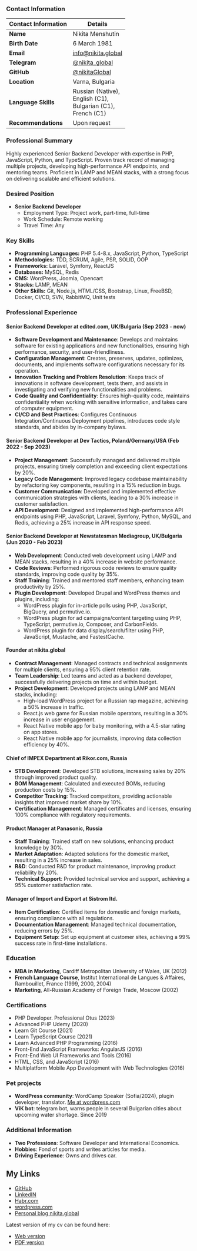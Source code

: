 ### Contact Information
| Contact Information | Details |
|-------------------------|------------|
| **Name**                | Nikita Menshutin |
| **Birth Date**          | 6 March 1981 |
| **Email**                | [info@nikita.global](mailto:info@nikita.global) |
| **Telegram**            | [@nikita_global](https://t.me/nikita_global) |
| **GitHub**              | [@nikitaGlobal](https://github.com/nikitaGlobal/) |
| **Location**            | Varna, Bulgaria |
| **Language Skills**     | Russian (Native),<br> English (C1),<br> Bulgarian (C1),<br> French (C1) |
| **Recommendations** | Upon request |

### Professional Summary
Highly experienced Senior Backend Developer with expertise in PHP, JavaScript, Python, and TypeScript. Proven track record of managing multiple projects, developing high-performance API endpoints, and mentoring teams. Proficient in LAMP and MEAN stacks, with a strong focus on delivering scalable and efficient solutions.

### Desired Position
- **Senior Backend Developer**
  - Employment Type: Project work, part-time, full-time
  - Work Schedule: Remote working
  - Travel Time: Any

### Key Skills
- **Programming Languages:** PHP 5.4-8.x, JavaScript, Python, TypeScript
- **Methodologies:** TDD, SCRUM, Agile, PSR, SOLID, OOP
- **Frameworks:** Laravel, Symfony, ReactJS
- **Databases:** MySQL, Redis
- **CMS:** WordPress, Joomla, Opencart
- **Stacks:** LAMP, MEAN
- **Other Skills:** Git, Node.js, HTML/CSS, Bootstrap, Linux, FreeBSD, Docker, CI/CD, SVN, RabbitMQ, Unit tests

### Professional Experience

#### Senior Backend Developer at edited.com, UK/Bulgaria (Sep 2023 - now)
- **Software Development and Maintenance**: Develops and maintains software for existing applications and new functionalities, ensuring high performance, security, and user-friendliness.
- **Configuration Management**: Creates, preserves, updates, optimizes, documents, and implements software configurations necessary for its operation.
- **Innovation Tracking and Problem Resolution**: Keeps track of innovations in software development, tests them, and assists in investigating and verifying new functionalities and problems.
- **Code Quality and Confidentiality**: Ensures high-quality code, maintains confidentiality when working with sensitive information, and takes care of computer equipment.
- **CI/CD and Best Practices**: Configures Continuous Integration/Continuous Deployment pipelines, introduces code style standards, and abides by in-company bylaws.

#### Senior Backend Developer at Dev Tactics, Poland/Germany/USA (Feb 2022 - Sep 2023)
- **Project Management**: Successfully managed and delivered multiple projects, ensuring timely completion and exceeding client expectations by 20%.
- **Legacy Code Management**: Improved legacy codebase maintainability by refactoring key components, resulting in a 15% reduction in bugs.
- **Customer Communication**: Developed and implemented effective communication strategies with clients, leading to a 30% increase in customer satisfaction.
- **API Development**: Designed and implemented high-performance API endpoints using PHP, JavaScript, Laravel, Symfony, Python, MySQL, and Redis, achieving a 25% increase in API response speed.

#### Senior Backend Developer at Newstatesman Mediagroup, UK/Bulgaria (Jun 2020 - Feb 2023)
- **Web Development**: Conducted web development using LAMP and MEAN stacks, resulting in a 40% increase in website performance.
- **Code Reviews**: Performed rigorous code reviews to ensure quality standards, improving code quality by 35%.
- **Staff Training**: Trained and mentored staff members, enhancing team productivity by 25%.
- **Plugin Development**: Developed Drupal and WordPress themes and plugins, including:
  - WordPress plugin for in-article polls using PHP, JavaScript, BigQuery, and permutive.io.
  - WordPress plugin for ad campaigns/content targeting using PHP, TypeScript, permutive.io, Composer, and CarbonFields.
  - WordPress plugin for data display/search/filter using PHP, JavaScript, Mustache, and FastestCache.

#### Founder at nikita.global
- **Contract Management**: Managed contracts and technical assignments for multiple clients, ensuring a 95% client retention rate.
- **Team Leadership**: Led teams and acted as a backend developer, successfully delivering projects on time and within budget.
- **Project Development**: Developed projects using LAMP and MEAN stacks, including:
  - High-load WordPress project for a Russian rap magazine, achieving a 50% increase in traffic.
  - React.js web game for Russian mobile operators, resulting in a 30% increase in user engagement.
  - React Native mobile app for baby monitoring, with a 4.5-star rating on app stores.
  - React Native mobile app for journalists, improving data collection efficiency by 40%.

#### Chief of IMPEX Department at Rikor.com, Russia
- **STB Development**: Developed STB solutions, increasing sales by 20% through improved product quality.
- **BOM Management**: Calculated and executed BOMs, reducing production costs by 15%.
- **Competitor Tracking**: Tracked competitors, providing actionable insights that improved market share by 10%.
- **Certification Management**: Managed certificates and licenses, ensuring 100% compliance with regulatory requirements.

#### Product Manager at Panasonic, Russia
- **Staff Training**: Trained staff on new solutions, enhancing product knowledge by 30%.
- **Market Adaptation**: Adapted solutions for the domestic market, resulting in a 25% increase in sales.
- **R&D**: Conducted R&D for product maintenance, improving product reliability by 20%.
- **Technical Support**: Provided technical service and support, achieving a 95% customer satisfaction rate.

#### Manager of Import and Export at Sistrom Itd.
- **Item Certification**: Certified items for domestic and foreign markets, ensuring compliance with all regulations.
- **Documentation Management**: Managed technical documentation, reducing errors by 25%.
- **Equipment Setup**: Set up equipment at customer sites, achieving a 99% success rate in first-time installations.

### Education
- **MBA in Marketing**, Cardiff Metropolitan University of Wales, UK (2012)
- **French Language Course**, Institut International de Langues & Affaires, Rambouillet, France (1999, 2000, 2004)
- **Marketing**, All-Russian Academy of Foreign Trade, Moscow (2002)

### Certifications
- PHP Developer. Professional Otus (2023)
- Advanced PHP Udemy (2020)
- Learn Git Course (2021)
- Learn TypeScript Course (2021)
- Learn Advanced PHP Programming (2016)
- Front-End JavaScript Frameworks: AngularJS (2016)
- Front-End Web UI Frameworks and Tools (2016)
- HTML, CSS, and JavaScript (2016)
- Multiplatform Mobile App Development with Web Technologies (2016)

### Pet projects
- **WordPress community**:  WordCamp Speaker (Sofia/2024), plugin developer, translator. [Me at wordpress.com](https://profiles.wordpress.org/nikitaglobal/)
- **ViK bot**: telegram bot, warns people in several Bulgarian cities about upcoming water shortage. Since 2019

### Additional Information
- **Two Professions**: Software Developer and International Economics.
- **Hobbies**: Fond of sports and writes articles for media.
- **Driving Experience**: Owns and drives car.

## My Links
- [GitHub](https://github.com/nikitaGlobal/)
- [LinkedIN](https://www.linkedin.com/in/nikitaglobal/)
- [Habr.com](https://habr.com/ru/users/nikitaGlobal/)
- [wordpress.com](https://profiles.wordpress.org/nikitaglobal/)
- [Personal blog nikita.global](https://nikita.global)

Latest version of my cv can be found here:

- [Web version](https://nikitaglobal.github.io/cv/) 
- [PDF version](https://nikitaglobal.github.io/cv/nikita_menshutin.pdf)